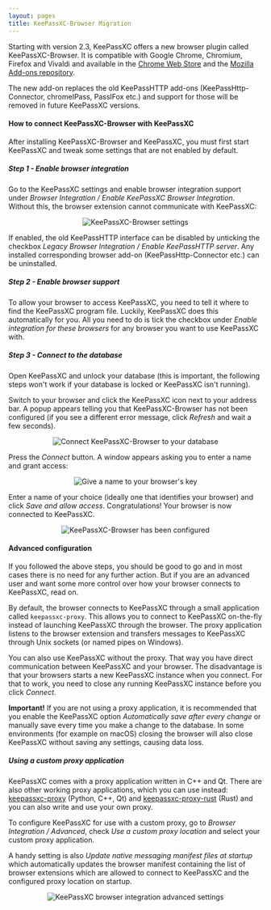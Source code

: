 ```yaml
---
layout: pages
title: KeePassXC-Browser Migration
---
```


Starting with version 2.3, KeePassXC offers a new browser plugin called KeePassXC-Browser. It is compatible with Google
Chrome, Chromium, Firefox and Vivaldi and available in the
[Chrome Web Store](https://chrome.google.com/webstore/detail/keepassxc-browser/oboonakemofpalcgghocfoadofidjkkk?utm_source=chrome-ntp-icon)
and the [Mozilla Add-ons repository](https://addons.mozilla.org/en-US/firefox/addon/keepassxc-browser/).

The new add-on replaces the old KeePassHTTP add-ons (KeePassHttp-Connector,
chromeIPass, PassIFox etc.) and support for those will be removed in future KeePassXC versions.

#### How to connect KeePassXC-Browser with KeePassXC 
After installing KeePassXC-Browser and KeePassXC, you must first start KeePassXC and tweak some settings that are not
enabled by default.

##### Step 1 - Enable browser integration
Go to the KeePassXC settings and enable browser integration support under *Browser Integration / Enable KeePassXC Browser
Integration*. Without this, the browser extension cannot communicate with KeePassXC:

<div style="text-align: center;">
<img alt="KeePassXC-Browser settings" style="max-width: 100%;"
src="{{ site.baseurl }}/images/browser-migration/settings.png">
</div>

If enabled, the old KeePassHTTP interface can be disabled by unticking the checkbox *Legacy Browser Integration / Enable
KeePassHTTP server*. Any installed corresponding browser add-on (KeePassHttp-Connector etc.) can be uninstalled.

##### Step 2 - Enable browser support
To allow your browser to access KeePassXC, you need to tell it where to find the KeePassXC program file. Luckily,
KeePassXC does this automatically for you. All you need to do is tick the checkbox under *Enable integration for these
browsers* for any browser you want to use KeePassXC with.

##### Step 3 - Connect to the database
Open KeePassXC and unlock your database (this is important, the following steps won't work if your database is locked
or KeePassXC isn't running).

Switch to your browser and click the KeePassXC icon next to your address bar. A popup appears telling you that
KeePassXC-Browser has not been configured (if you see a different error message, click *Refresh* and wait a few seconds).

<div style="text-align: center;">
<img alt="Connect KeePassXC-Browser to your database" style="max-width: 100%;"
src="{{ site.baseurl }}/images/browser-migration/connect.png">
</div>

Press the *Connect* button. A window appears asking you to enter a name and grant access:

<div style="text-align: center;">
<img alt="Give a name to your browser's key" style="max-width: 100%;"
src="{{ site.baseurl }}/images/browser-migration/connect-name.png">
</div>

Enter a name of your choice (ideally one that identifies your browser) and click *Save and allow access*.
Congratulations! Your browser is now connected to KeePassXC.

<div style="text-align: center;">
<img alt="KeePassXC-Browser has been configured" style="max-width: 100%;"
src="{{ site.baseurl }}/images/browser-migration/browser-ready.png">
</div>

#### Advanced configuration
If you followed the above steps, you should be good to go and in most cases there is no need for any further action.
But if you are an advanced user and want some more control over how your browser connects to KeePassXC, read on.

By default, the browser connects to KeePassXC through a small application called `keepassxc-proxy`. This allows you to
connect to KeePassXC on-the-fly instead of launching KeePassXC through the browser. The proxy application listens to
the browser extension and transfers messages to KeePassXC through Unix sockets (or named pipes on Windows).

You can also use KeePassXC without the proxy. That way you have direct communication between KeePassXC and your browser.
The disadvantage is that your browsers starts a new KeePassXC instance when you connect. For that to work, you need
to close any running KeePassXC instance before you click *Connect*.

**Important!** If you are not using a proxy application, it is recommended that you enable the KeePassXC option
*Automatically save after every change* or manually save every time you make a change to the database. In some
environments (for example on macOS) closing the browser will also close KeePassXC without saving any settings,
causing data loss.

##### Using a custom proxy application
KeePassXC comes with a proxy application written in C++ and Qt. There are also other working proxy applications, which
you can use instead: [keepassxc-proxy](https://github.com/varjolintu/keepassxc-proxy) (Python, C++, Qt) and
[keepassxc-proxy-rust](https://github.com/varjolintu/keepassxc-proxy-rust) (Rust) and you can also write and use your
own proxy.

To configure KeePassXC for use with a custom proxy, go to *Browser Integration / Advanced*, check *Use a custom proxy
location* and select your custom proxy application.

A handy setting is also *Update native messaging manifest files at startup* which automatically updates the browser
manifest containing the list of browser extensions which are allowed to connect to KeePassXC and the configured proxy
location on startup.

<div style="text-align: center;">
<img alt="KeePassXC browser integration advanced settings" style="max-width: 100%;"
src="{{ site.baseurl }}/images/browser-migration/advanced-settings.png">
</div>
